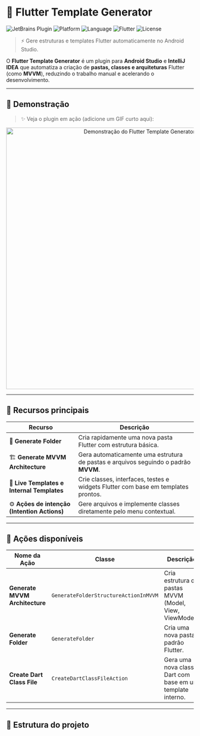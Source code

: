 # 🧩 Flutter Template Generator

![JetBrains Plugin](https://img.shields.io/badge/JetBrains-Plugin-blueviolet?logo=intellijidea)
![Platform](https://img.shields.io/badge/Platform-Android%20Studio%20%7C%20IntelliJ-blue)
![Language](https://img.shields.io/badge/Language-Kotlin-orange)
![Flutter](https://img.shields.io/badge/Flutter-Compatible-success)
![License](https://img.shields.io/badge/License-MIT-green)

> ⚡ Gere estruturas e templates Flutter automaticamente no Android Studio.

O **Flutter Template Generator** é um plugin para **Android Studio** e **IntelliJ IDEA** que automatiza a criação de **pastas, classes e arquiteturas** Flutter (como **MVVM**), reduzindo o trabalho manual e acelerando o desenvolvimento.

---

## 🎥 Demonstração

> ✨ Veja o plugin em ação (adicione um GIF curto aqui):

<div align="center">
  <img src="docs/images/demo.gif" alt="Demonstração do Flutter Template Generator" width="700">
</div>

---

## 🚀 Recursos principais

| Recurso | Descrição |
|----------|------------|
| 📁 **Generate Folder** | Cria rapidamente uma nova pasta Flutter com estrutura básica. |
| 🏗️ **Generate MVVM Architecture** | Gera automaticamente uma estrutura de pastas e arquivos seguindo o padrão **MVVM**. |
| 🧠 **Live Templates e Internal Templates** | Crie classes, interfaces, testes e widgets Flutter com base em templates prontos. |
| ⚙️ **Ações de intenção (Intention Actions)** | Gere arquivos e implemente classes diretamente pelo menu contextual. |

---

## 🧩 Ações disponíveis

| Nome da Ação | Classe | Descrição | Ícone |
|---------------|---------|------------|-------|
| **Generate MVVM Architecture** | `GenerateFolderStructureActionInMVVM` | Cria estrutura de pastas MVVM (Model, View, ViewModel). | 🗂️ `generate_folder_mvvm.svg` |
| **Generate Folder** | `GenerateFolder` | Cria uma nova pasta padrão Flutter. | 📂 `GenerateFolder.svg` |
| **Create Dart Class File** | `CreateDartClassFileAction` | Gera uma nova classe Dart com base em um template interno. | 💡 — |

---

## 🧱 Estrutura do projeto

